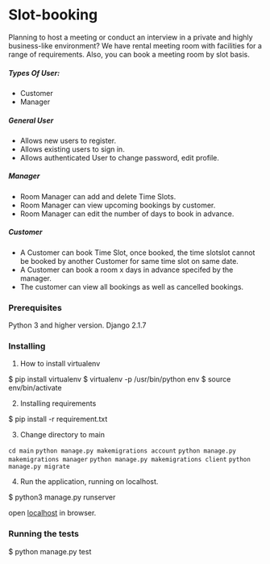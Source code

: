 # Slot-booking

Planning to host a meeting or conduct an interview in a private and highly business-like environment?  We have rental meeting room with facilities for a range of requirements. Also, you can book a meeting room by slot basis.

##### Types Of User:
 - Customer
 - Manager
    
##### General User
 - Allows new users to register.
 - Allows existing users to sign in.
 - Allows authenticated User to change password, edit profile.
  
##### Manager
 - Room Manager can add and delete Time Slots.
 - Room Manager can view upcoming bookings by customer.
 - Room Manager can edit the number of days to book in advance.

##### Customer
 - A Customer can book Time Slot, once booked, the time slotslot cannot be booked by another Customer for same time slot on same date.
 - A Customer can book a room x days in advance specifed by the manager.
 - The customer can view all bookings as well as cancelled bookings.

### Prerequisites

Python 3 and higher version.
Django 2.1.7


### Installing
1. How to install virtualenv

$ pip install virtualenv 
$ virtualenv -p /usr/bin/python env
$ source env/bin/activate


2. Installing requirements

$ pip install -r requirement.txt


3. Change directory to main

```cd main```
```python manage.py makemigrations account``` 
```python manage.py makemigrations manager```
```python manage.py makemigrations client```
```python manage.py migrate```


4. Run the application, running on localhost.

$ python3 manage.py runserver

open [localhost](http://127.0.0.1:8000/) in browser.

### Running the tests

$ python manage.py test

